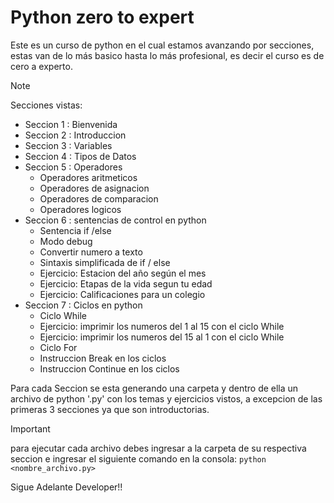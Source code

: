 # Python zero to expert
Este es un curso de python en el cual estamos avanzando por secciones, estas van de lo más basico hasta lo más profesional, es decir el curso es de cero a experto.

> [!NOTE]
> Secciones vistas:
> - Seccion 1 : Bienvenida
> - Seccion 2 : Introduccion
> - Seccion 3 : Variables
> - Seccion 4 : Tipos de Datos
> - Seccion 5 : Operadores
>   * Operadores aritmeticos
>   * Operadores de asignacion
>   * Operadores de comparacion
>   * Operadores logicos
> - Seccion 6 : sentencias de control en python
>   * Sentencia if /else
>   * Modo debug
>   * Convertir numero a texto
>   * Sintaxis simplificada de if / else
>   * Ejercicio: Estacion del año según el mes
>   * Ejercicio: Etapas de la vida segun tu edad
>   * Ejercicio: Calificaciones para un colegio
> - Seccion 7 : Ciclos en python
>   * Ciclo While
>   * Ejercicio: imprimir los numeros del 1 al 15 con el ciclo While
>   * Ejercicio: imprimir los numeros del 15 al 1 con el ciclo While
>   * Ciclo For
>   * Instruccion Break en los ciclos
>   * Instruccion Continue en los ciclos
> 
> Para cada Seccion se esta generando una carpeta y dentro de ella un archivo de python '.py' con los temas y ejercicios vistos, a excepcion de las primeras 3 secciones ya que son introductorias.

> [!IMPORTANT]
> para ejecutar cada archivo debes ingresar a la carpeta de su respectiva seccion e ingresar el siguiente comando en la consola: ```python <nombre_archivo.py>```

Sigue Adelante Developer!!